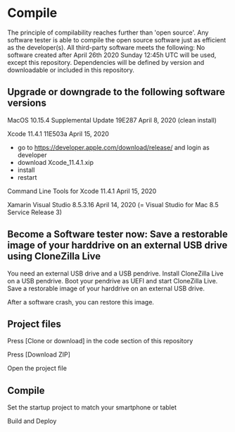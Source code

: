 # Compile

The principle of compilability reaches further than 'open source'. Any software tester is able to compile the open source software just as efficient as the developer(s).
All third-party software meets the following:
No software created after April 26th 2020 Sunday 12:45h UTC will be used, except this repository.
Dependencies will be defined by version and downloadable or included in this repository.

## Upgrade or downgrade to the following software versions

MacOS 10.15.4 Supplemental Update 19E287 April 8, 2020 (clean install)

Xcode 11.4.1 11E503a April 15, 2020
  - go to https://developer.apple.com/download/release/ and login as developer
  - download Xcode_11.4.1.xip
  - install
  - restart

Command Line Tools for Xcode 11.4.1 April 15, 2020

Xamarin Visual Studio 8.5.3.16 April 14, 2020 (= Visual Studio for Mac 8.5 Service Release 3)

## Become a Software tester now: Save a restorable image of your harddrive on an external USB drive using CloneZilla Live

You need an external USB drive and a USB pendrive. Install CloneZilla Live on a USB pendrive. Boot your pendrive as UEFI and start CloneZilla Live. Save a restorable image of your harddrive on an external USB drive. 

After a software crash, you can restore this image.

## Project files

Press [Clone or download] in the code section of this repository

Press [Download ZIP]

Open the project file

## Compile

Set the startup project to match your smartphone or tablet

Build and Deploy
